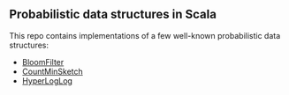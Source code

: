 ## Probabilistic data structures in Scala

This repo contains implementations of a few well-known probabilistic data structures:

  - [BloomFilter](src/main/scala/com/github/benfradet/pds/BloomFilter.scala)
  - [CountMinSketch](src/main/scala/com/github/benfradet/pds/CountMinSketch.scala)
  - [HyperLogLog](src/main/scala/com/github/benfradet/pds/HyperLogLog.scala)
